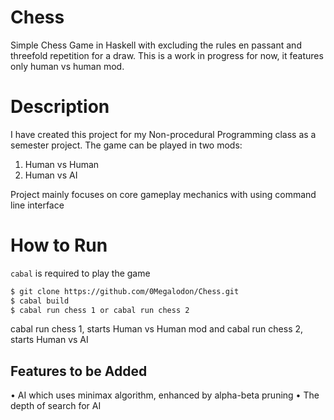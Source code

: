 # Chess
Simple Chess Game in Haskell with excluding the rules en passant and threefold repetition for a draw.
This is a work in progress for now, it features only human vs human mod.

# Description
I have created this project for my Non-procedural Programming class as a semester project. The game can be played in two mods:
1. Human vs Human
2. Human vs AI

Project mainly focuses on core gameplay mechanics with using command line interface

# How to Run
`cabal` is required to play the game

```sh
$ git clone https://github.com/0Megalodon/Chess.git
$ cabal build
$ cabal run chess 1 or cabal run chess 2
```
cabal run chess 1, starts Human vs Human mod and cabal run chess 2, starts Human vs AI


## Features to be Added
• AI which uses minimax algorithm, enhanced by alpha-beta pruning
• The depth of search for AI
